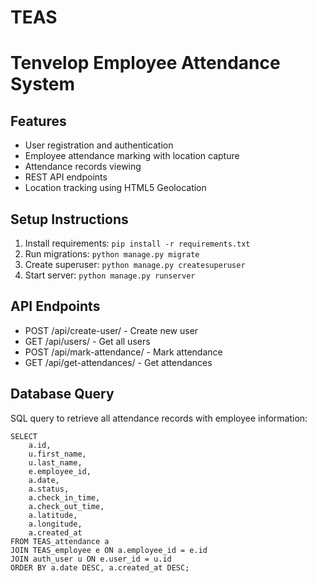 # TEAS
# Tenvelop Employee Attendance System

## Features
- User registration and authentication
- Employee attendance marking with location capture
- Attendance records viewing
- REST API endpoints
- Location tracking using HTML5 Geolocation

## Setup Instructions
1. Install requirements: `pip install -r requirements.txt`
2. Run migrations: `python manage.py migrate`
3. Create superuser: `python manage.py createsuperuser`
4. Start server: `python manage.py runserver`

## API Endpoints
- POST /api/create-user/ - Create new user
- GET /api/users/ - Get all users
- POST /api/mark-attendance/ - Mark attendance
- GET /api/get-attendances/ - Get attendances

## Database Query

SQL query to retrieve all attendance records with employee information:
```
SELECT 
    a.id,
    u.first_name,
    u.last_name,
    e.employee_id,
    a.date,
    a.status,
    a.check_in_time,
    a.check_out_time,
    a.latitude,
    a.longitude,
    a.created_at
FROM TEAS_attendance a
JOIN TEAS_employee e ON a.employee_id = e.id
JOIN auth_user u ON e.user_id = u.id
ORDER BY a.date DESC, a.created_at DESC;

```
